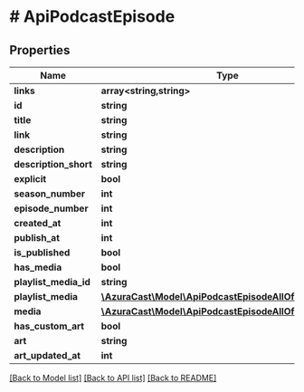 # # ApiPodcastEpisode

## Properties

Name | Type | Description | Notes
------------ | ------------- | ------------- | -------------
**links** | **array<string,string>** |  | [optional]
**id** | **string** |  | [optional]
**title** | **string** |  | [optional]
**link** | **string** |  | [optional]
**description** | **string** |  | [optional]
**description_short** | **string** |  | [optional]
**explicit** | **bool** |  | [optional]
**season_number** | **int** |  | [optional]
**episode_number** | **int** |  | [optional]
**created_at** | **int** |  | [optional]
**publish_at** | **int** |  | [optional]
**is_published** | **bool** |  | [optional]
**has_media** | **bool** |  | [optional]
**playlist_media_id** | **string** |  | [optional]
**playlist_media** | [**\AzuraCast\Model\ApiPodcastEpisodeAllOfPlaylistMedia**](ApiPodcastEpisodeAllOfPlaylistMedia.md) |  | [optional]
**media** | [**\AzuraCast\Model\ApiPodcastEpisodeAllOfMedia**](ApiPodcastEpisodeAllOfMedia.md) |  | [optional]
**has_custom_art** | **bool** |  | [optional]
**art** | **string** |  | [optional]
**art_updated_at** | **int** |  | [optional]

[[Back to Model list]](../../README.md#models) [[Back to API list]](../../README.md#endpoints) [[Back to README]](../../README.md)
